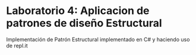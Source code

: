 # Laboratorio 4: Aplicacion de patrones de diseño Estructural

Implementación de Patrón Estructural implementado en C# y haciendo uso de repl.it